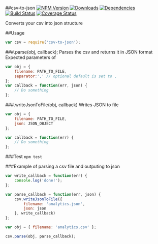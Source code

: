 ##csv-to-json
[![NPM Version](https://img.shields.io/npm/v/csv-to-json.svg)](https://npmjs.org/package/csv-to-json)
[![Downloads](https://img.shields.io/npm/dm/csv-to-json.svg)](https://npmjs.org/package/csv-to-json)
[![Dependencies](https://david-dm.org/alfredkam/bigData.svg)](https://david-dm.org/alfredkam/bigData)
[![Build Status](https://img.shields.io/travis/alfredkam/bigData.svg?branch=master)](https://travis-ci.org/alfredkam/bigData)
[![Coverage Status](https://coveralls.io/repos/alfredkam/bigData/badge.svg?branch=master)](https://coveralls.io/r/alfredkam/yakojs?branch=master)

Converts your csv into json structure

##Usage
```javascript
var csv = require('csv-to-json');
```
###.parse(obj, callback);
Parses the csv and returns it in JSON format
Expected parameters of
```javascript
var obj = {
    filename: PATH_TO_FILE,
    separator:',' // optional default is set to ,
};
var callback = function(err, json) {
    // Do something
};
```

###.writeJsonToFile(obj, callback)
Writes JSON to file
```javascript
var obj = {
    filename: PATH_TO_FILE,
    json: JSON_OBJECT
};

var callback = function(err) {
    // Do something
};
```

###Test
```npm test```

###Example of parsing a csv file and outputing to json

```javascript
var write_callback = function(err) {
    console.log('done!');
};

var parse_callback = function(err, json) {
    csv.writeJsonToFile({
        filename: 'analytics.json',
        json: json
    }, write_callback)
};

var obj = { filename: 'analytics.csv' };

csv.parse(obj, parse_callback);
```
